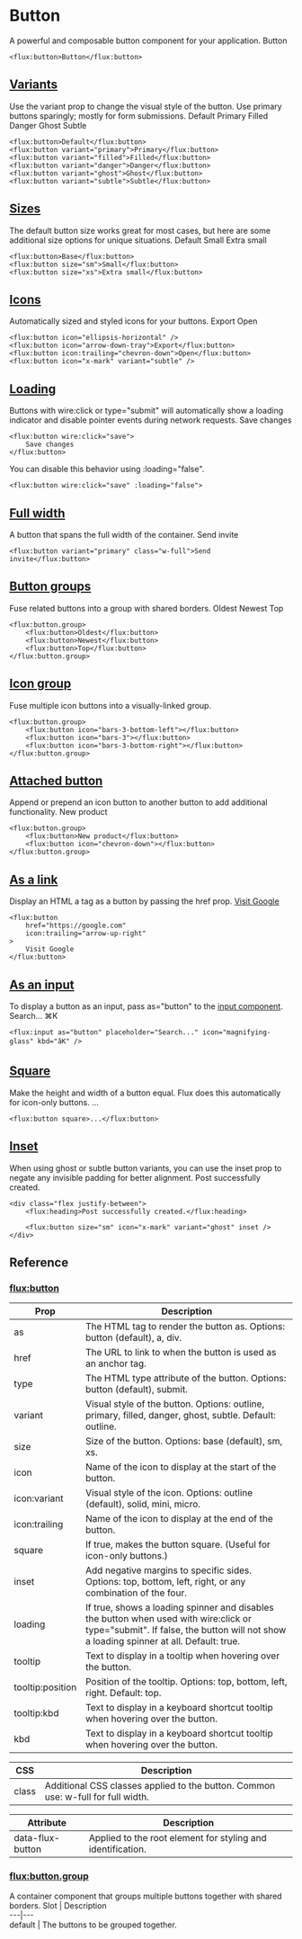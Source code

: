 #  Button 
A powerful and composable button component for your application.
Button 
 
```
<flux:button>Button</flux:button>
```

##  [Variants](https://fluxui.dev/components/button#variants)
Use the variant prop to change the visual style of the button.
Use primary buttons sparingly; mostly for form submissions. 
Default  Primary  Filled  Danger  Ghost  Subtle 
 
```
<flux:button>Default</flux:button>
<flux:button variant="primary">Primary</flux:button>
<flux:button variant="filled">Filled</flux:button>
<flux:button variant="danger">Danger</flux:button>
<flux:button variant="ghost">Ghost</flux:button>
<flux:button variant="subtle">Subtle</flux:button>
```

##  [Sizes](https://fluxui.dev/components/button#sizes)
The default button size works great for most cases, but here are some additional size options for unique situations.
Default  Small  Extra small 
 
```
<flux:button>Base</flux:button>
<flux:button size="sm">Small</flux:button>
<flux:button size="xs">Extra small</flux:button>
```

##  [Icons](https://fluxui.dev/components/button#icons)
Automatically sized and styled icons for your buttons.
Export  Open 
 
```
<flux:button icon="ellipsis-horizontal" />
<flux:button icon="arrow-down-tray">Export</flux:button>
<flux:button icon:trailing="chevron-down">Open</flux:button>
<flux:button icon="x-mark" variant="subtle" />
```

##  [Loading](https://fluxui.dev/components/button#loading)
Buttons with wire:click or type=\"submit\" will automatically show a loading indicator and disable pointer events during network requests.
Save changes
 
```
<flux:button wire:click="save">
    Save changes
</flux:button>
```

You can disable this behavior using :loading=\"false\".
 
```
<flux:button wire:click="save" :loading="false">
```

##  [Full width](https://fluxui.dev/components/button#full-width)
A button that spans the full width of the container.
Send invite 
 
```
<flux:button variant="primary" class="w-full">Send invite</flux:button>
```

##  [Button groups](https://fluxui.dev/components/button#button-groups)
Fuse related buttons into a group with shared borders.
Oldest  Newest  Top 
 
```
<flux:button.group>
    <flux:button>Oldest</flux:button>
    <flux:button>Newest</flux:button>
    <flux:button>Top</flux:button>
</flux:button.group>
```

##  [Icon group](https://fluxui.dev/components/button#icon-group)
Fuse multiple icon buttons into a visually-linked group.
 
```
<flux:button.group>
    <flux:button icon="bars-3-bottom-left"></flux:button>
    <flux:button icon="bars-3"></flux:button>
    <flux:button icon="bars-3-bottom-right"></flux:button>
</flux:button.group>      
```

##  [Attached button](https://fluxui.dev/components/button#attached-button)
Append or prepend an icon button to another button to add additional functionality.
New product 
 
```
<flux:button.group>
    <flux:button>New product</flux:button>
    <flux:button icon="chevron-down"></flux:button>
</flux:button.group>
```

##  [As a link](https://fluxui.dev/components/button#as-a-link)
Display an HTML a tag as a button by passing the href prop.
[ Visit Google ](https://google.com)
 
```
<flux:button
    href="https://google.com"
    icon:trailing="arrow-up-right"
>
    Visit Google
</flux:button>
```

##  [As an input](https://fluxui.dev/components/button#as-an-input)
To display a button as an input, pass as=\"button\" to the [input component](https://fluxui.dev/components/input).
Search... 
⌘K 
 
```
<flux:input as="button" placeholder="Search..." icon="magnifying-glass" kbd="âK" />
```

##  [Square](https://fluxui.dev/components/button#square)
Make the height and width of a button equal. Flux does this automatically for icon-only buttons.
... 
 
```
<flux:button square>...</flux:button>
```

##  [Inset](https://fluxui.dev/components/button#inset)
When using ghost or subtle button variants, you can use the inset prop to negate any invisible padding for better alignment.
Post successfully created.
 
```
<div class="flex justify-between">
    <flux:heading>Post successfully created.</flux:heading>

    <flux:button size="sm" icon="x-mark" variant="ghost" inset />
</div>  
```

##  Reference 
###  [flux:button](https://fluxui.dev/components/button#fluxbutton)
Prop |  Description  
---|---  
as  |  The HTML tag to render the button as. Options: button (default), a, div.  
href  |  The URL to link to when the button is used as an anchor tag.  
type  |  The HTML type attribute of the button. Options: button (default), submit.  
variant  |  Visual style of the button. Options: outline, primary, filled, danger, ghost, subtle. Default: outline.  
size  |  Size of the button. Options: base (default), sm, xs.  
icon  |  Name of the icon to display at the start of the button.  
icon:variant  |  Visual style of the icon. Options: outline (default), solid, mini, micro.  
icon:trailing  |  Name of the icon to display at the end of the button.  
square  |  If true, makes the button square. (Useful for icon-only buttons.)  
inset  |  Add negative margins to specific sides. Options: top, bottom, left, right, or any combination of the four.  
loading  |  If true, shows a loading spinner and disables the button when used with wire:click or type=\"submit\". If false, the button will not show a loading spinner at all. Default: true.  
tooltip  |  Text to display in a tooltip when hovering over the button.  
tooltip:position  |  Position of the tooltip. Options: top, bottom, left, right. Default: top.  
tooltip:kbd  |  Text to display in a keyboard shortcut tooltip when hovering over the button.  
kbd  |  Text to display in a keyboard shortcut tooltip when hovering over the button.  

CSS |  Description  
---|---  
class  |  Additional CSS classes applied to the button. Common use: w-full for full width.  

Attribute |  Description  
---|---  
data-flux-button  |  Applied to the root element for styling and identification.  
###  [flux:button.group](https://fluxui.dev/components/button#fluxbuttongroup)
A container component that groups multiple buttons together with shared borders.
Slot |  Description  
---|---  
default  |  The buttons to be grouped together.  

